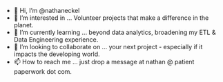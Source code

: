 - 👋 Hi, I’m @nathaneckel
- 👀 I’m interested in ... Volunteer projects that make a difference in the planet.
- 🌱 I’m currently learning ... beyond data analytics, broadening my ETL & Data Engineering experience.
- 💞️ I’m looking to collaborate on ... your next project - especially if it impacts the developing world.
- 📫 How to reach me ... just drop a message at nathan @ patient paperwork dot com.

<!---
nathaneckel/nathaneckel is a ✨ special ✨ repository because its `README.md` (this file) appears on your GitHub profile.
You can click the Preview link to take a look at your changes.
--->
